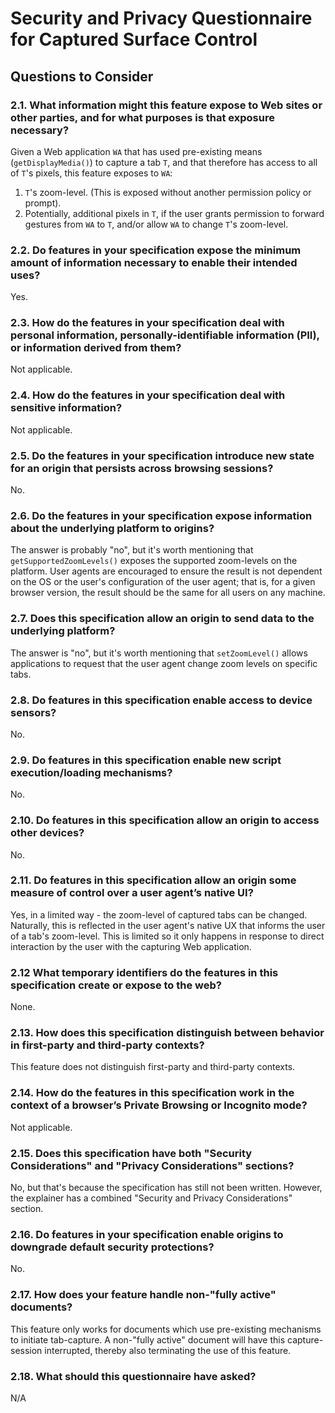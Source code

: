 # Security and Privacy Questionnaire for Captured Surface Control

## Questions to Consider

### 2.1. What information might this feature expose to Web sites or other parties, and for what purposes is that exposure necessary?

Given a Web application `WA` that has used pre-existing means (`getDisplayMedia()`) to capture a tab `T`, and that therefore has access to all of `T`'s pixels, this feature exposes to `WA`:
1. `T`'s zoom-level. (This is exposed without another permission policy or prompt).
2. Potentially, additional pixels in `T`, if the user grants permission to forward gestures from `WA` to `T`, and/or allow `WA` to change `T`'s zoom-level.

### 2.2. Do features in your specification expose the minimum amount of information necessary to enable their intended uses?

Yes.

### 2.3. How do the features in your specification deal with personal information, personally-identifiable information (PII), or information derived from them?

Not applicable.

### 2.4. How do the features in your specification deal with sensitive information?

Not applicable.

### 2.5. Do the features in your specification introduce new state for an origin that persists across browsing sessions?

No.

### 2.6. Do the features in your specification expose information about the underlying platform to origins?

The answer is probably "no", but it's worth mentioning that `getSupportedZoomLevels()` exposes the supported zoom-levels on the platform. User agents are encouraged to ensure the result is not dependent on the OS or the user's configuration of the user agent; that is, for a given browser version, the result should be the same for all users on any machine.

### 2.7. Does this specification allow an origin to send data to the underlying platform?

The answer is "no", but it's worth mentioning that `setZoomLevel()` allows applications to request that the user agent change zoom levels on specific tabs.

### 2.8. Do features in this specification enable access to device sensors?

No.

### 2.9. Do features in this specification enable new script execution/loading mechanisms?

No.

### 2.10. Do features in this specification allow an origin to access other devices?

No.

### 2.11. Do features in this specification allow an origin some measure of control over a user agent’s native UI?

Yes, in a limited way - the zoom-level of captured tabs can be changed. Naturally, this is reflected in the user agent's native UX that informs the user of a tab's zoom-level. This is limited so it only happens in response to direct interaction by the user with the capturing Web application.

### 2.12 What temporary identifiers do the features in this specification create or expose to the web?

None.

### 2.13. How does this specification distinguish between behavior in first-party and third-party contexts?

This feature does not distinguish first-party and third-party contexts.

### 2.14. How do the features in this specification work in the context of a browser’s Private Browsing or Incognito mode?

Not applicable.


### 2.15. Does this specification have both "Security Considerations" and "Privacy Considerations" sections?

No, but that's because the specification has still not been written. However, the explainer has a combined "Security and Privacy Considerations" section.

### 2.16. Do features in your specification enable origins to downgrade default security protections?

No.

### 2.17. How does your feature handle non-"fully active" documents?

This feature only works for documents which use pre-existing mechanisms to initiate tab-capture. A non-"fully active" document will have this capture-session interrupted, thereby also terminating the use of this feature.

### 2.18. What should this questionnaire have asked?

N/A
